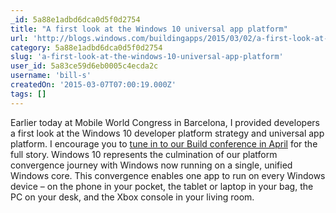 ```yaml
---
_id: 5a88e1adbd6dca0d5f0d2754
title: "A first look at the Windows 10 universal app platform"
url: 'http://blogs.windows.com/buildingapps/2015/03/02/a-first-look-at-the-windows-10-universal-app-platform/'
category: 5a88e1adbd6dca0d5f0d2754
slug: 'a-first-look-at-the-windows-10-universal-app-platform'
user_id: 5a83ce59d6eb0005c4ecda2c
username: 'bill-s'
createdOn: '2015-03-07T07:00:19.000Z'
tags: []
---
```


Earlier today at Mobile World Congress in Barcelona, I provided developers a first look at the Windows 10 developer platform strategy and universal app platform. I encourage you to <a href="http://www.buildwindows.com/">tune in to our Build conference in April</a> for the full story. Windows 10 represents the culmination of our platform convergence journey with Windows now running on a single, unified Windows core. This convergence enables one app to run on every Windows device – on the phone in your pocket, the tablet or laptop in your bag, the PC on your desk, and the Xbox console in your living room.
